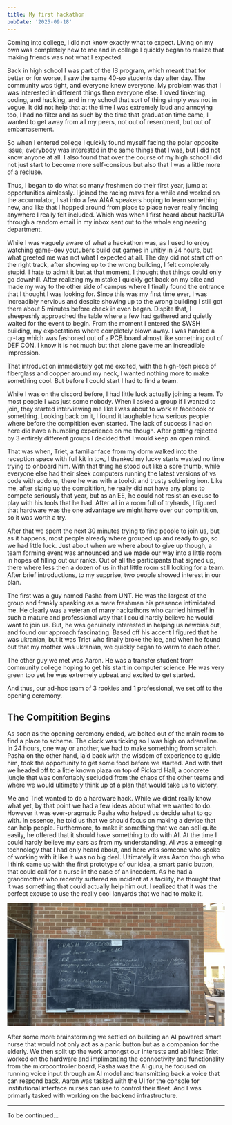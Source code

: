 ```yaml
---
title: My first hackathon
pubDate: '2025-09-18'
---
```


Coming into college, I did not know exactly what to expect. Living on my own was completely new to me and in college I quickly began to realize that making friends was not what I expected.

Back in high school I was part of the IB program, which meant that for better or for worse, I saw the same 40-so students day after day. The community was tight, and everyone knew everyone. My problem was that I was interested in different things then everyone else. I loved tinkering, coding, and hacking, and in my school that sort of thing simply was not in vogue. It did not help that at the time I was extremely loud and annoying too, I had no filter and as such by the time that graduation time came, I wanted to get away from all my peers, not out of resentment, but out of embarrasement.

So when I entered college I quickly found myself facing the polar opposite issue; everybody was interested in the same things that I was, but I did not know anyone at all. I also found that over the course of my high school I did not just start to become more self-consious but also that I was a little more of a recluse.

Thus, I began to do what so many freshmen do their first year, jump at opportunities aimlessly. I joined the racing mavs for a while and worked on the accumulator, I sat into a few AIAA speakers hoping to learn something new, and like that I hopped around from place to place never really finding anywhere I really felt included. Which was when I first heard about hackUTA through a random email in my inbox sent out to the whole engineering department.

While I was vaguely aware of what a hackathon was, as I used to enjoy watching game-dev youtubers build out games in unitiy in 24 hours, but what greeted me was not what I expected at all. The day did not start off on the right track, after showing up to the wrong building, I felt completely stupid. I hate to admit it but at that moment, I thought that things could only go downhill. After realizing my mistake I quickly got back on my bike and made my way to the other side of campus where I finally found the entrance that I thought I was looking for. Since this was my first time ever, I was increadibly nervious and despite showing up to the wrong building I still got there about 5 minutes before check in even began. Dispite that, I sheepeshly approached the table where a few had gathered and quietly waited for the event to begin. From the moment I entered the SWSH building, my expectations where completely blown away. I was handed a qr-tag which was fashoned out of a PCB board almost like something out of DEF CON. I know it is not much but that alone gave me an increadible impression. 

That introduction immediately got me excited, with the high-tech piece of fiberglass and copper around my neck, I wanted nothing more to make something cool. But before I could start I had to find a team.

While I was on the discord before, I had little luck actually joining a team. To most people I was just some nobody. When I asked a group if I wanted to join, they started interviewing me like I was about to work at facebook or something. Looking back on it, I found it laughable how serious people where before the compitition even started. The lack of success I had on here did have a humbling experience on me though. After getting rejected by 3 entirely different groups I decided that I would keep an open mind.

That was when, Triet, a familiar face from my dorm walked into the reception space with full kit in tow, I thanked my lucky starts wasted no time trying to onboard him. With that thing he stood out like a sore thumb, while everyone else had their sleek computers running the latest versions of vs code with addons, there he was with a toolkit and trusty soldering iron. Like me, after sizing up the compitition, he really did not have any plans to compete seriously that year, but as an EE, he could not resist an excuse to play with his tools that he had. After all in a room full of tryhards, I figured that hardware was the one advantage we might have over our compitition, so it was worth a try.

After that we spent the next 30 minutes trying to find people to join us, but as it happens, most people already where grouped up and ready to go, so we had little luck. Just about when we where about to give up though, a team forming event was announced and we made our way into a little room in hopes of filling out our ranks. Out of all the participants that signed up, there where less then a dozen of us in that little room still looking for a team. After brief introductions, to my supprise, two people showed interest in our plan.

The first was a guy named Pasha from UNT. He was the largest of the group and frankly speaking as a mere freshman his presence intimidated me. He clearly was a veteran of many hackathons who carried himself in such a mature and professional way that I could hardly believe he would want to join us. But, he was genuinely interested in helping us newbies out, and found our approach fascinating. Based off his accent I figured that he was ukranian, but it was Triet who finally broke the ice, and when he found out that my mother was ukranian, we quickly began to warm to each other.

The other guy we met was Aaron. He was a transfer student from community college hoping to get his start in computer science. He was very green too yet he was extremely upbeat and excited to get started.

And thus, our ad-hoc team of 3 rookies and 1 professional, we set off to the opening ceremony.

## The Compitition Begins

As soon as the opening ceremony ended, we bolted out of the main room to find a place to scheme. The clock was ticking so I was high on adrenaline. In 24 hours, one way or another, we had to make something from scratch. Pasha on the other hand, laid back with the wisdom of experience to guide him, took the opportunity to get some food before we started. And with that we headed off to a little known plaza on top of Pickard Hall, a concrete jungle that was confortably secluded from the chaos of the other teams and where we would ultimately think up of a plan that would take us to victory.

Me and Triet wanted to do a hardware hack. While we didnt really know what yet, by that point we had a few ideas about what we wanted to do. However it was ever-pragmatic Pasha who helped us decide what to go with. In essence, he told us that we should focus on making a device that can help people. Furthermore, to make it something that we can sell quite easily, he offered that it should have something to do with AI. At the time I could hardly believe my ears as from my understanding, AI was a emerging technology that I had only heard about, and here was someone who spoke of working with it like it was no big deal. Ultimately it was Aaron though who I think came up with the first prototype of our idea, a smart panic button, that could call for a nurse in the case of an incedent. As he had a grandmother who recently suffered an incident at a facility, he thought that it was something that could actually help him out. I realized that it was the perfect excuse to use the really cool lanyards that we had to make it.

![Brainstorming](./_assets/hackutaboard.jpg)

After some more brainstorming we settled on building an AI powered smart nurse that would not only act as a panic button but as a companion for the elderly. We then split up the work amongst our interests and abilities: Triet worked on the hardware and implimenting the connectivity and functionality from the microcontroller board, Pasha was the AI guru, he focused on running voice input through an AI model and transmitting back a voice that can respond back. Aaron was tasked with the UI for the console for institutional interface nurses can use to control their fleet. And I was primarly tasked with working on the backend infrastructure.

---
To be continued...
